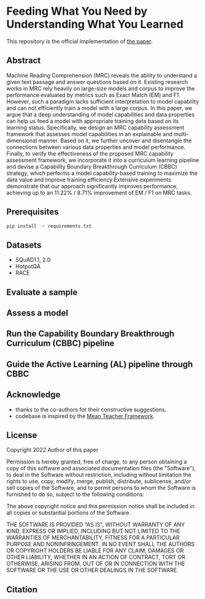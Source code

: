 # Feeding What You Need by Understanding What You Learned
This repository is the official implementation of [the paper]().

## Abstract
Machine Reading Comprehension (MRC) reveals the ability to understand a given text passage and answer questions based on it. Existing research works in MRC rely heavily on large-size models and corpus to improve the performance evaluated by metrics such as Exact Match (EM) and F1. However, such a paradigm lacks sufficient interpretation to model capability and can not efficiently train a model with a large corpus. In this paper, we argue that a deep understanding of model capabilities and data properties can help us feed a model with appropriate training data based on its learning status. Specifically, we design an MRC capability assessment framework that assesses model capabilities in an explainable and multi-dimensional manner. Based on it, we further uncover and disentangle the connections between various data properties and model performance. Finally, to verify the effectiveness of the proposed MRC capability assessment framework, we incorporate it into a curriculum learning pipeline and devise a Capability Boundary Breakthrough Curriculum (CBBC) strategy, which performs a model capability-based training to maximize the data value and improve training efficiency.Extensive experiments demonstrate that our approach significantly improves performance, achieving up to an 11.22% / 8.71% improvement of EM / F1 on MRC tasks.

## Prerequisites
```bash
pip install -r requirements.txt
```

## Datasets

- SQuAD1.1, 2.0
- HotpotQA
- RACE

## Evaluate a sample

## Assess a model

## Run the Capability Boundary Breakthrough Curriculum (CBBC) pipeline

## Guide the Active Learning (AL) pipeline through CBBC

## Acknowledge
- thanks to the co-authors for their constructive suggestions.
- codebase is inspired by the [Mean Teacher Framework](https://github.com/CuriousAI/mean-teacher).

## License
Copyright 2022 Author of this paper

Permission is hereby granted, free of charge, to any person obtaining a copy of this software and associated documentation files (the "Software"), to deal in the Software without restriction, including without limitation the rights to use, copy, modify, merge, publish, distribute, sublicense, and/or sell copies of the Software, and to permit persons to whom the Software is furnished to do so, subject to the following conditions:

The above copyright notice and this permission notice shall be included in all copies or substantial portions of the Software.

THE SOFTWARE IS PROVIDED "AS IS", WITHOUT WARRANTY OF ANY KIND, EXPRESS OR IMPLIED, INCLUDING BUT NOT LIMITED TO THE WARRANTIES OF MERCHANTABILITY, FITNESS FOR A PARTICULAR PURPOSE AND NONINFRINGEMENT. IN NO EVENT SHALL THE AUTHORS OR COPYRIGHT HOLDERS BE LIABLE FOR ANY CLAIM, DAMAGES OR OTHER LIABILITY, WHETHER IN AN ACTION OF CONTRACT, TORT OR OTHERWISE, ARISING FROM, OUT OF OR IN CONNECTION WITH THE SOFTWARE OR THE USE OR OTHER DEALINGS IN THE SOFTWARE.

## Citation
```latex

```
